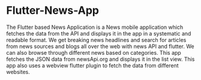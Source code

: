 # Flutter-News-App
The Flutter based News Application is a News mobile application which fetches the data from the API and displays it in the app in a systematic and readable format. We get breaking news headlines and search for articles from news sources and blogs all over the web with news API and flutter. We can also browse through different news based on categories. This app fetches the JSON data from newsApi.org and displays it in the list view. This app also uses a webview flutter plugin to fetch the data from different websites.
